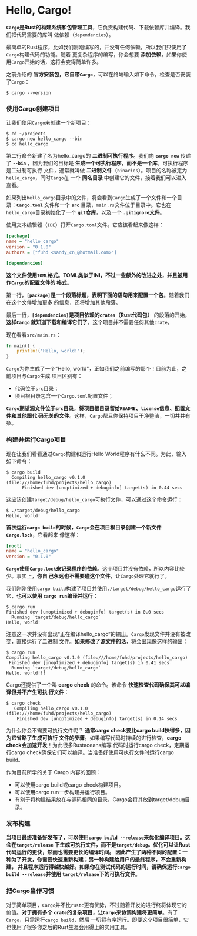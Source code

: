 Hello, Cargo!
================================================================================
**`Cargo`是Rust的构建系统和包管理工具**，它负责构建代码、下载依赖库并编译。我们把代码需要的库叫
做依赖（`dependencies`）。

最简单的Rust程序，比如我们刚刚编写的，并没有任何依赖，所以我们只使用了`Cargo`构建代码的功能。随着
更复杂程序的编写，你会想要 **添加依赖**，如果你使用`Cargo`开始的话，这将会变得简单许多。

之前介绍的 **官方安装包，它自带`Cargo`**，可以在终端输入如下命令，检查是否安装了`Cargo`：
```shell
$ cargo --version
```

### 使用Cargo创建项目
让我们使用`Cargo`来创建一个新项目：
```shell
$ cd ~/projects
$ cargo new hello_cargo --bin
$ cd hello_cargo
```
第二行命令新建了名为hello_cargo的 **二进制可执行程序**。我们向 **`cargo new`** 传递了
**`--bin`** ，因为我们的目标是 **生成一个可执行程序，而不是一个库**。可执行程序是二进制可执行
文件，通常就叫做 **二进制文件**（`binaries`）。项目的名称被定为`hello_cargo`，同时`Cargo`在
一个 **同名目录** 中创建它的文件，接着我们可以进入查看。

如果列出`hello_cargo`目录中的文件，将会看到`Cargo`生成了一个文件和一个目录：**`Cargo.toml`**
文件和一个 **`src`** 目录，`main.rs`文件位于目录中。它也在`hello_cargo`目录初始化了一个
**`git`仓库**，以及一个 **`.gitignore`文件**。

使用文本编辑器（`IDE`）打开`Cargo.toml`文件。它应该看起来像这样：
```ini
[package]
name = "hello_cargo"
version = "0.1.0"
authors = ["fuhd <sandy_cn_@hotmail.com>"]

[dependencies]

```
**这个文件使用`TOML`格式。TOML类似于INI，不过一些额外的改进之处，并且被用作`Cargo`的配置文件的
格式**。

第一行，**`[package]`是一个段落标题，表明下面的语句用来配置一个包**。随着我们在这个文件增加更多
的信息，还将增加其他段落。

最后一行，**`[dependencies]`是项目依赖的`crates`（Rust代码包）** 的段落的开始，**这样`Cargo`
就知道下载和编译它们了**。这个项目并不需要任何其他`crate`。

现在看看`src/main.rs`：
```rust
fn main() {
    println!("Hello, world!");
}
```
`Cargo`为你生成了一个“Hello, world"，正如我们之前编写的那个！目前为止，之前项目与`Cargo`生成
项目区别有：
+ 代码位于`src`目录；
+ 项目根目录包含一个`Cargo.toml`配置文件；

**`Cargo`期望源文件位于`src`目录，将项目根目录留给`README`、`license`信息、配置文件和其他跟代
码无关的文件**。这样，`Cargo`帮且你保持项目干净整洁，一切井井有条。

### 构建并运行Cargo项目
现在让我们看看通过`Cargo`构建和运行Hello World程序有什么不同。为此，输入如下命令：
```shell
$ cargo build
  Compiling hello_cargo v0.1.0 (file:///home/fuhd/projects/hello_cargo)
      Finished dev [unoptimized + debuginfo] target(s) in 0.44 secs
```
这应该创建`target/debug/hello_cargo`可执行文件，可以通过这个命令运行：
```shell
$ ./target/debug/hello_cargo
Hello, world!
```
**首次运行`cargo build`的时候，`Cargo`会在项目根目录创建一个新文件`Cargo.lock`**，它看起来
像这样：
```ini
[root]
name = "hello_cargo"
version = "0.1.0"
```
**`Cargo`使用`Cargo.lock`来记录程序的依赖**。这个项目并没有依赖，所以内容比较少。事实上，**你自
己永远也不需要碰这个文件**，让`Cargo`处理它就行了。

我们刚刚使用`cargo build`构建了项目并使用`./target/debug/hello_cargo`运行了它，**也可以使用
`cargo run`编译并运行**：
```shell
$ cargo run
Finished dev [unoptimized + debuginfo] target(s) in 0.0 secs
  Running `target/debug/hello_cargo`
Hello, world!
```
注意这一次并没有出现“正在编译hello_cargo”的输出。`Cargo`发现文件并没有被改变，直接运行了二进制
文件。**如果修改了源文件的话**，将会出现像这样的输出：
```shell
$ cargo run
Compiling hello_cargo v0.1.0 (file:///home/fuhd/projects/hello_cargo)
 Finished dev [unoptimized + debuginfo] target(s) in 0.41 secs
  Running `target/debug/hello_cargo`
Hello, world!!!
```
Cargo还提供了一个叫 **cargo check** 的命令。该命令 **快速检查代码确保其可以编译但并不产生可执
行文件**：
```shell
$ cargo check
   Compiling hello_cargo v0.1.0 (file:///home/fuhd/projects/hello_cargo)
    Finished dev [unoptimized + debuginfo] target(s) in 0.14 secs
```
为什么你会不需要可执行文件呢？ **通常cargo check要比cargo build快得多，因为它省略了生成可执行
文件的步骤**。如果编写代码时持续的进行检查，**cargo check会加速开发**！为此很多Rustaceans编写
代码时运行cargo check，定期运行cargo check确保它们可以编译。当准备好使用可执行文件时运行cargo
build。

作为目前所学的关于 Cargo 内容的回顾：
+ 可以使用cargo build或cargo check构建项目。
+ 可以使用cargo run一步构建并运行项目。
+ 有别于将构建结果放在与源码相同的目录，Cargo会将其放到target/debug目录。

### 发布构建
**当项目最终准备好发布了，可以使用`cargo build --release`来优化编译项目。这会在`target/release`
下生成可执行文件，而不是`target/debug`。优化可以让Rust代码运行的更快，然而也需要更长的编译时间。
因此产生了两种不同的配置：一种为了开发，你需要快速重新构建；另一种构建给用户的最终程序，不会重新构建，
并且程序运行得越快越好。如果你在测试代码的运行时间，请确保运行`cargo build --release`并使用
`target/release`下的可执行文件**。

### 把Cargo当作习惯
对于简单项目，`Cargo`并不比`rustc`更有优势，不过随着开发的进行终将体现它的价值。**对于拥有多个
`crate`的复杂项目，让`Cargo`来协调构建将更简单**。有了`Cargo`，只需运行`cargo build`，然后
一切将有序运行。即便这个项目很简单，它也使用了很多你之后的Rust生涯会用得上的实用工具。
